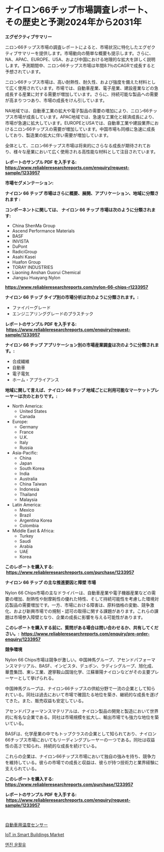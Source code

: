 <p><h1>ナイロン66チップ市場調査レポート、その歴史と予測2024年から2031年</h1></p><p><strong>エグゼクティブサマリー</strong></p>
<p><p>ニロン66チップス市場の調査レポートによると、市場状況に特化したエグゼクティブサマリーを提供します。市場動向の簡単な概要も提示します。さらに、NA、APAC、EUROPE、USA、および中国における地理的な拡大を詳しく説明します。予測期間中、ニロン66チップス市場は年間8.1％のCAGRで成長すると予想されています。 </p><p>ニロン66チップス市場は、高い耐熱性、耐久性、および強度を備えた材料として広く使用されています。市場では、自動車産業、電子産業、建設産業などの急成長する産業に対する需要が増加しています。さらに、持続可能な製品への需要が高まりつつあり、市場の成長をけん引しています。</p><p>NA地域では、自動車工業の拡大や電子製品の需要の増加により、ニロン66チップス市場が成長しています。APAC地域では、急速な工業化と経済成長により、市場が急速に拡大しています。EUROPEとUSAでは、自動車工業や建設業界におけるニロン66チップスの需要が増加しています。中国市場も同様に急速に成長しており、製造業の拡大に伴い需要が増加しています。</p><p>全体として、ニロン66チップス市場は将来的にさらなる成長が期待されており、様々な産業において広く使用される高性能な材料として注目されています。</p></p>
<p><strong>レポートのサンプル PDF を入手する: <a href="https://www.reliableresearchreports.com/enquiry/request-sample/1233957">https://www.reliableresearchreports.com/enquiry/request-sample/1233957</a></strong></p>
<p><strong>市場セグメンテーション:</strong></p>
<p><strong> ナイロン 66 チップ 市場はさらに概要、展開、アプリケーション、地域に分類されます :</strong></p>
<p><strong>コンポーネントに関しては、 ナイロン 66 チップ 市場は次のように分類されます: &nbsp;</strong></p>
<p><ul><li>China ShenMa Group</li><li>Ascend Performance Materials</li><li>BASF</li><li>INVISTA</li><li>DuPont</li><li>RadiciGroup</li><li>Asahi Kasei</li><li>Huafon Group</li><li>TORAY INDUSTRIES</li><li>Liaoning Anshan Guorui Chemical</li><li>Jiangsu Huayang Nylon</li></ul></p>
<p><strong><a href="https://www.reliableresearchreports.com/nylon-66-chips-r1233957">https://www.reliableresearchreports.com/nylon-66-chips-r1233957</a></strong></p>
<p><strong> ナイロン 66 チップ タイプ別の市場分析は次のように分類されます。:</strong></p>
<p><ul><li>ファイバーグレード</li><li>エンジニアリンググレードのプラスチック</li></ul></p>
<p><strong>レポートのサンプル PDF を入手する: &nbsp;<a href="https://www.reliableresearchreports.com/enquiry/request-sample/1233957">https://www.reliableresearchreports.com/enquiry/request-sample/1233957</a></strong></p>
<p><strong> ナイロン 66 チップ アプリケーション別の市場産業調査は次のように分類されます。:</strong></p>
<p><ul><li>合成繊維</li><li>自動車</li><li>電子電気</li><li>ホーム・アプライアンス</li></ul></p>
<p><strong>地域に関して言えば、ナイロン 66 チップ 地域ごとに利用可能なマーケットプレーヤーは次のとおりです。:</strong></p>
<p><ul>
    <li>
        North America:
        <ul>
            <li>United States</li>
            <li>Canada</li>
        </ul>
    </li>
    <li>
        Europe:
        <ul>
            <li>Germany</li>
            <li>France</li>
            <li>U.K.</li>
            <li>Italy</li>
            <li>Russia</li>
        </ul>
    </li>
    <li>
        Asia-Pacific:
        <ul>
            <li>China</li>
            <li>Japan</li>
            <li>South Korea</li>
            <li>India</li>
            <li>Australia</li>
            <li>China Taiwan</li>
            <li>Indonesia</li>
            <li>Thailand</li>
            <li>Malaysia</li>
        </ul>
    </li>
    <li>
        Latin America:
        <ul>
            <li>Mexico</li>
            <li>Brazil</li>
            <li>Argentina Korea</li>
            <li>Colombia</li>
        </ul>
    </li>
    <li>
        Middle East & Africa:
        <ul>
            <li>Turkey</li>
            <li>Saudi</li>
            <li>Arabia</li>
            <li>UAE</li>
            <li>Korea</li>
        </ul>
    </li>
    </ul></p>
<p><strong>このレポートを購入する: &nbsp;<a href="https://www.reliableresearchreports.com/purchase/1233957">https://www.reliableresearchreports.com/purchase/1233957</a></strong></p>
<p><strong>ナイロン 66 チップ の主な推進要因と障壁 市場</strong></p>
<p><p>Nylon 66 Chips市場の主なドライバーは、自動車産業や電子機器産業などの需要の増加、耐熱性や耐摩耗性の優れた特性、そして持続可能性を考慮した環境対応製品の需要増加です。一方、市場における障害は、原料価格の変動、競争激化、および新興市場での規制・認可の取得に関する課題があります。これらの課題は市場参入障壁となり、企業の成長に影響を与える可能性があります。</p></p>
<p><strong>このレポートを購入する前に、質問がある場合は問い合わせるか、共有してください。:&nbsp; <a href="https://www.reliableresearchreports.com/enquiry/pre-order-enquiry/1233957">https://www.reliableresearchreports.com/enquiry/pre-order-enquiry/1233957</a></strong></p>
<p><strong>競争環境</strong></p>
<p><p>Nylon 66 Chips市場は競争が激しい。中国神馬グループ、アセンドパフォーマンスマテリアル、BASF、インビスタ、デュポン、ラディシグループ、旭化成、華豊集団、東レ工業、遼寧鞍山国瑞化学、江蘇華陽ナイロンなどがその主要プレーヤーとして挙げられる。</p><p>中国神馬グループは、ナイロン66チップスの供給分野で一流の企業として知られている。同社は過去において市場で確固たる地位を築き、継続的な成長を遂げてきた。また、販売収益も安定している。</p><p>アセンドパフォーマンスマテリアルは、ナイロン製品の開発と製造において世界的に有名な企業である。同社は市場規模を拡大し、輸出市場でも強力な地位を築いている。</p><p>BASFは、化学産業の中でもトップクラスの企業として知られており、ナイロン66チップス市場においてもリーディングプレーヤーの一つである。同社は収益性の高さで知られ、持続的な成長を続けている。</p><p>これらの企業は、ナイロン66チップス市場において独自の強みを持ち、競争力を維持している。彼らの市場での成長と収益は、彼らが持つ技術力と業界経験に支えられている。</p></p>
<p><strong>このレポートを購入する: &nbsp; <a href="https://www.reliableresearchreports.com/purchase/1233957">https://www.reliableresearchreports.com/purchase/1233957</a></strong></p>
<p><strong>レポートのサンプル PDF を入手する: &nbsp;<a href="https://www.reliableresearchreports.com/enquiry/request-sample/1233957">https://www.reliableresearchreports.com/enquiry/request-sample/1233957</a></strong><strong></strong></p>
<p>&nbsp;</p>
<p><p><a href="https://github.com/AriMuller2009/Market-Research-Report-List-1/blob/main/586265424748.md">自動車用温度センサー</a></p><p><a href="https://github.com/Airanohannonzb68e5pb53oc1/Market-Research-Report-List-2/blob/main/iot-in-smart-buildings-market.md">IoT in Smart Buildings Market</a></p><p><a href="https://github.com/JeromeRtyau89966/Market-Research-Report-List-1/blob/main/667484822798.md">엔진 윤활유</a></p></p>